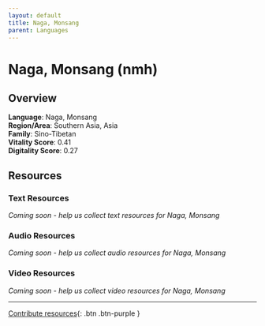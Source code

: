 ```yaml
---
layout: default
title: Naga, Monsang
parent: Languages
---
```


# Naga, Monsang (nmh)

## Overview

**Language**: Naga, Monsang  
**Region/Area**: Southern Asia, Asia  
**Family**: Sino-Tibetan  
**Vitality Score**: 0.41  
**Digitality Score**: 0.27  

## Resources

### Text Resources
*Coming soon - help us collect text resources for Naga, Monsang*

### Audio Resources
*Coming soon - help us collect audio resources for Naga, Monsang*

### Video Resources
*Coming soon - help us collect video resources for Naga, Monsang*

---

[Contribute resources](https://fairtrain.github.io/){: .btn .btn-purple }
